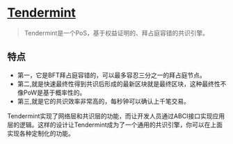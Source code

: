 # [Tendermint](http://tendermint.readthedocs.io/en/master/)
> Tendermint是一个PoS，基于权益证明的、拜占庭容错的共识引擎。

## 特点
* 第一，它是BFT拜占庭容错的，可以最多容忍三分之一的拜占庭节点。
* 第二,就是快速最终性得到共识后形成的最新区块就是最终区块，这种最终性不像PoW是基于概率性的。
* 第三,就是它的共识效率非常高的，每秒钟可以确认上千笔交易。

Tendermint实现了网络层和共识层的功能，而让开发人员通过ABCI接口实现应用层的逻辑。这样的设计让Tendermint成为了一个通用的共识引擎，你可以在上面实现各种定制化的功能。
